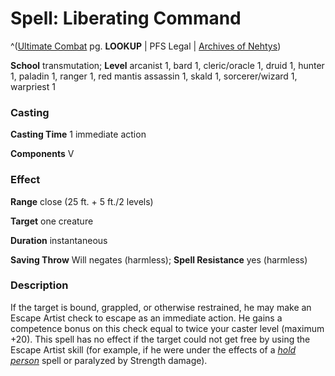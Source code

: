 # Spell: Liberating Command

^([Ultimate Combat][ss-liberating-command] pg. **LOOKUP** | PFS Legal | [Archives of Nehtys][sn-liberating-command])

**School** transmutation; **Level** arcanist 1, bard 1, cleric/oracle 1, druid 1, hunter 1, paladin 1, ranger 1, red mantis assassin 1, skald 1, sorcerer/wizard 1, warpriest 1

### Casting

**Casting Time** 1 immediate action  

**Components** V

### Effect

**Range** close (25 ft. + 5 ft./2 levels)  

**Target** one creature  

**Duration** instantaneous  

**Saving Throw** Will negates (harmless); **Spell Resistance** yes (harmless)

### Description

If the target is bound, grappled, or otherwise restrained, he may make an Escape Artist check to escape as an immediate action. He gains a competence bonus on this check equal to twice your caster level (maximum +20). This spell has no effect if the target could not get free by using the Escape Artist skill (for example, if he were under the effects of a _[hold person]_ spell or paralyzed by Strength damage).

[ss-liberating-command]: http://paizo.com/pathfinderRPG/v57
[sn-liberating-command]: http://www.archivesofnethys.com/SpellDisplay.aspx?ItemName=Liberating%20Command
[hold person]: http://www.archivesofnethys.com/SpellDisplay.aspx?ItemName=hold%20person